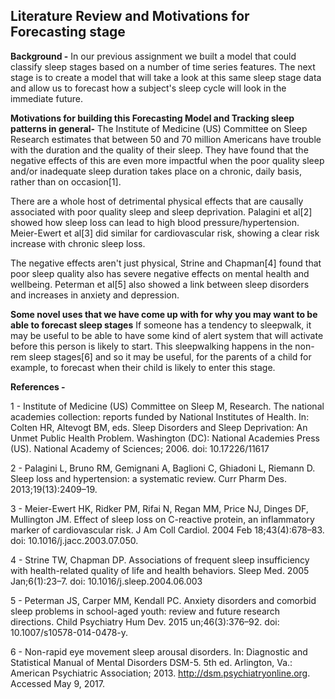 ## Literature Review and Motivations for Forecasting stage

**Background -** 
In our previous assignment we built a model that could classify sleep stages based on a number of time series features. The next stage is to create a model that will take a look at this same sleep stage data and allow us to forecast how a subject's sleep cycle will look in the immediate future. 

**Motivations for building this Forecasting Model and Tracking sleep patterns in general-** 
The Institute of Medicine (US) Committee on Sleep Research estimates that between 50 and 70 million Americans have trouble with the duration and the quality of their sleep. They have found that the negative effects of this are even more impactful when the poor quality sleep and/or inadequate sleep duration takes place on a chronic, daily basis, rather than on occasion[1].

There are a whole host of detrimental physical effects that are causally associated with poor quality sleep and sleep deprivation. Palagini et al[2] showed how sleep loss can lead to high blood pressure/hypertension. Meier-Ewert et al[3] did similar for cardiovascular risk, showing a clear risk increase with chronic sleep loss.

The negative effects aren't just physical, Strine and Chapman[4] found that poor sleep quality also has severe negative effects on mental health and wellbeing. Peterman et al[5] also showed a link between sleep disorders and increases in anxiety and depression. 

**Some novel uses that we have come up with for why you may want to be able to forecast sleep stages**
If someone has a tendency to sleepwalk, it may be useful to be able to have some kind of alert system that will activate before this person is likely to start. This sleepwalking happens in the non-rem sleep stages[6] and so it may be useful, for the parents of a child for example, to forecast when their child is likely to enter this stage.



**References -** 

1 - Institute of Medicine (US) Committee on Sleep M, Research.
    The national academies collection: reports funded by
    National Institutes of Health. In: Colten HR, Altevogt BM, eds.
    Sleep Disorders and Sleep Deprivation: An Unmet Public Health
    Problem. Washington (DC): National Academies Press (US).
    National Academy of Sciences; 2006. doi: 10.17226/11617

2 - Palagini L, Bruno RM, Gemignani A, Baglioni C, Ghiadoni L, Riemann D. 
    Sleep loss and hypertension: a systematic review. 
    Curr Pharm Des. 2013;19(13):2409–19.

3 - Meier-Ewert HK, Ridker PM, Rifai N, Regan MM, Price NJ, Dinges DF, Mullington JM. 
    Effect of sleep loss on C-reactive protein, an inflammatory marker of cardiovascular risk. 
    J Am Coll Cardiol. 2004 Feb 18;43(4):678–83. doi: 10.1016/j.jacc.2003.07.050.

4 - Strine TW, Chapman DP. Associations of frequent sleep insufficiency 
    with health-related quality of life and health behaviors. Sleep Med. 
    2005 Jan;6(1):23–7. doi: 10.1016/j.sleep.2004.06.003
    
5 - Peterman JS, Carper MM, Kendall PC. Anxiety disorders and comorbid 
    sleep problems in school-aged youth: review and future research directions. 
    Child Psychiatry Hum Dev. 2015 un;46(3):376–92. doi: 10.1007/s10578-014-0478-y.
    
6 - Non-rapid eye movement sleep arousal disorders. 
    In: Diagnostic and Statistical Manual of Mental Disorders DSM-5. 5th ed. Arlington,
    Va.: American Psychiatric Association; 2013. http://dsm.psychiatryonline.org. Accessed May 9, 2017.
